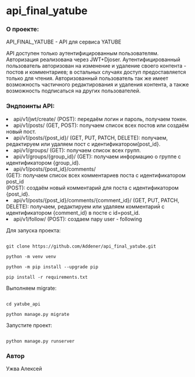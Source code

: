 <h1> api_final_yatube </h1>

<h3> О проекте: </h3>
<p> API_FINAL_YATUBE - API для сервиса YATUBE </p>

<p> API доступен только аутентифицированным пользователям.
Авторизация реализована через JWT+Djoser.
Аутентифицированный пользователь авторизован на изменение и удаление своего контента - постов и комментариев;
в остальных случаях доступ предоставляется только для чтения.
Авторизованный пользователь так же имеет возможность
частичного редактирования и удаления контента, а также возможность подписаться на других пользователей.
</p>

<h3> Эндпоинты API: </h3>
<p>
<li> api/v1/jwt/create/ (POST): передаём логин и пароль, получаем токен. </li>
<li> api/v1/posts/ (GET, POST): получаем список всех постов или создаём новый пост. </li>
<li> api/v1/posts/{post_id}/ (GET, PUT, PATCH, DELETE): получаем, редактируем или удаляем пост с идентификатором{post_id}. </li>
<li> api/v1/groups/ (GET): получаем список всех групп. </li>
<li> api/v1/groups/{group_id}/ (GET): получаем информацию о группе с идентификатором {group_id}. </li>
<li> api/v1/posts/{post_id}/comments/ <br>
(GET): получаем список всех комментариев поста с идентификатором post_id <br>
(POST): создаём новый комментарий для поста с идентификатором {post_id}. </li>
<li> api/v1/posts/{post_id}/comments/{comment_id}/ (GET, PUT, PATCH, DELETE): получаем, редактируем или удаляем комментарий с идентификатором {comment_id} в посте с id=post_id. </li>
<li> api/v1/follow/ (POST): создаем пару user - following </li>
</p>
<p> Для запуска проекта: </p>
<code>
git clone https://github.com/Addener/api_final_yatube.git
</code>
<code>
python -m venv venv
</code>
<code>
python -m pip install --upgrade pip
</code>
<code>
pip install -r requirements.txt
</code>
<p> Выполняем migrate: </p>
<code>
cd yatube_api
</code>
<code>
python manage.py migrate
</code>
<p> Запустите проект: </p>
<code>
python manage.py runserver
</code>


<p> <h3> Автор </h3> 
Ужва Алексей
</p>